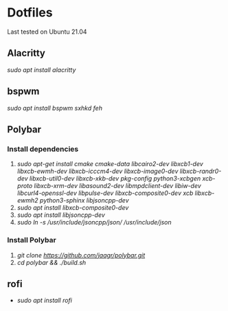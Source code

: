 # Dotfiles

Last tested on Ubuntu 21.04

## Alacritty
_sudo apt install alacritty_

## bspwm
_sudo apt install bspwm sxhkd feh_

## Polybar
### Install dependencies
1. _sudo apt-get install cmake cmake-data libcairo2-dev libxcb1-dev libxcb-ewmh-dev libxcb-icccm4-dev libxcb-image0-dev libxcb-randr0-dev libxcb-util0-dev libxcb-xkb-dev pkg-config python3-xcbgen xcb-proto libxcb-xrm-dev libasound2-dev libmpdclient-dev libiw-dev libcurl4-openssl-dev libpulse-dev libxcb-composite0-dev xcb libxcb-ewmh2 python3-sphinx libjsoncpp-dev_
2. _sudo apt install libxcb-composite0-dev_
3. _sudo apt install libjsoncpp-dev_
4. _sudo ln -s /usr/include/jsoncpp/json/ /usr/include/json_

### Install Polybar
1. _git clone https://github.com/jaagr/polybar.git_
2. _cd polybar && ./build.sh_

## rofi
- _sudo apt install rofi_
